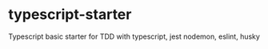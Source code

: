 # typescript-starter
Typescript basic starter for TDD with typescript, jest nodemon, eslint, husky 
